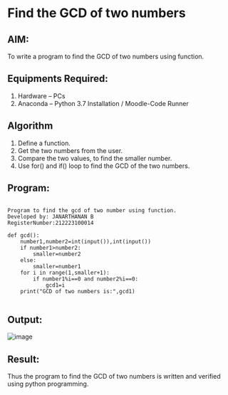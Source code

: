 # Find the GCD of two numbers

## AIM:
To write a program to find the GCD of two numbers using function.

## Equipments Required:
1. Hardware – PCs
2. Anaconda – Python 3.7 Installation / Moodle-Code Runner

## Algorithm
1. Define a function.
2. Get the two numbers from the user.
3. Compare the two values, to find the smaller number.
4. Use for() and if() loop to find the GCD of the two numbers.

## Program:
```

Program to find the gcd of two number using function.
Developed by: JANARTHANAN B
RegisterNumber:212223100014

def gcd():
    number1,number2=int(input()),int(input())
    if number1>number2:
        smaller=number2
    else:
        smaller=number1
    for i in range(1,smaller+1):
        if number1%i==0 and number2%i==0:
            gcd1=i
    print("GCD of two numbers is:",gcd1)        
          

```

## Output:
![image](https://github.com/jokerjana/GCD-of-two-numbers/assets/147173630/185c5348-259d-410d-8d81-7851a0cab062)




## Result:
Thus the program to find the GCD of two numbers is written and verified using python programming.
